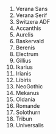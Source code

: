  





1. Verana Sans
2. Verana Serif
3. Switzera ADF
4. Accanthis
5. Aurelis
6. Baskervald
7. Berenis
8. Electrum
9. Gillius
10. Ikarius
11. Irianis
12. Libiris
13. NeoGothic
14. Mekanus
15. Oldania
16. Romande
17. Solothurn
18. Tribun
19. Universalis